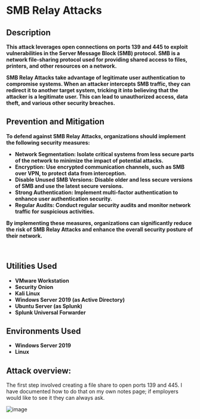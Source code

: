 <h1>SMB Relay Attacks</h1>
<b>

<h2>Description</h2>
<p>This attack leverages open connections on ports 139 and 445 to exploit vulnerabilities in the Server Message Block (SMB) protocol. SMB is a network file-sharing protocol used for providing shared access to files, printers, and other resources on a network.</p>

<p>SMB Relay Attacks take advantage of legitimate user authentication to compromise systems. When an attacker intercepts SMB traffic, they can redirect it to another target system, tricking it into believing that the attacker is a legitimate user. This can lead to unauthorized access, data theft, and various other security breaches.</p>


<h2>Prevention and Mitigation</h2>
<p>To defend against SMB Relay Attacks, organizations should implement the following security measures:</p>
<ul>
   <li><strong>Network Segmentation:</strong> Isolate critical systems from less secure parts of the network to minimize the impact of potential attacks.</li>
   <li><strong>Encryption:</strong> Use encrypted communication channels, such as SMB over VPN, to protect data from interception.</li>
   <li><strong>Disable Unused SMB Versions:</strong> Disable older and less secure versions of SMB and use the latest secure versions.</li>
   <li><strong>Strong Authentication:</strong> Implement multi-factor authentication to enhance user authentication security.</li>
   <li><strong>Regular Audits:</strong> Conduct regular security audits and monitor network traffic for suspicious activities.</li>
</ul>

<p>By implementing these measures, organizations can significantly reduce the risk of SMB Relay Attacks and enhance the overall security posture of their network.</p>

</b>
<br />
<p align="center">
<h2>Utilities Used</h2>

- <b>VMware Workstation</b>
- <b>Security Onion</b>
- <b>Kali Linux</b>
- <b>Windows Server 2019 (as Active Directory)</b>
- <b>Ubuntu Server (as Splunk)</b>
- <b>Splunk Universal Forwarder</b>

<h2>Environments Used </h2>

- <b>Windows Server 2019</b>
- <b>Linux</b>
<h2>Attack overview:</h2>
The first step involved creating a file share to open ports 139 and 445. I have documented how to do that on my own notes page; if employers would like to see it they can always ask.

![image](https://github.com/AlexanderStroer/Cybersecurity-Homelab/assets/122342684/4bbaa509-143a-4472-b074-9794cb66549a)

</b>



</p>

<!--
 ```diff
- text in red
+ text in green
! text in orange
# text in gray
@@ text in purple (and bold)@@
```
--!>

